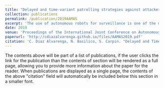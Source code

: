 ```yaml
---
title: "Delayed and time-variant patrolling strategies against attackers with local observation capabilities"
collection: publications
permalink: /publication/2019AAMAS
excerpt: 'The use of autonomous robots for surveillance is one of the most interesting applications of graph-patrolling algorithms. In recent years, considerable effort has been de- voted to tackling the problem of efficiently computing effective patrolling strategies. One of the mainstream approaches is adversarial patrolling, where a model of a strategic attacker is explicitly taken into account. A common assumption made by these techniques is to consider a worst-case attacker, char- acterized by ubiquitous and perfect observation capabilities. We assume that the modeled attacker follows a behavior induced by its observations. Thus, we devise a randomized patrolling strategy based on Markov chains that makes observations reveal very little information, while still maintaining a reasonable level of protection in the environment.'
date: 2019
venue: 'Proceedings of the International Joint Conference on Autonomous Agents and Multi-agent Systems (AAMAS)'
paperurl: 'http://cdiazalvarenga.github.io/files/AAMAS2019.pdf'
citation: 'C. Diaz Alvarenga, N. Basilico, S. Carpin. "Delayed and Time-Variant Patrolling Strategies against Attackers with Local Observation Capabilities." Proceedings of the 2019 IEEE/RSJ International Conference on Intelligent Robots and Systems, 4869-4876'
---
```


The contents above will be part of a list of publications, if the user clicks the link for the publication than the contents of section will be rendered as a full page, allowing you to provide more information about the paper for the reader. When publications are displayed as a single page, the contents of the above "citation" field will automatically be included below this section in a smaller font.
